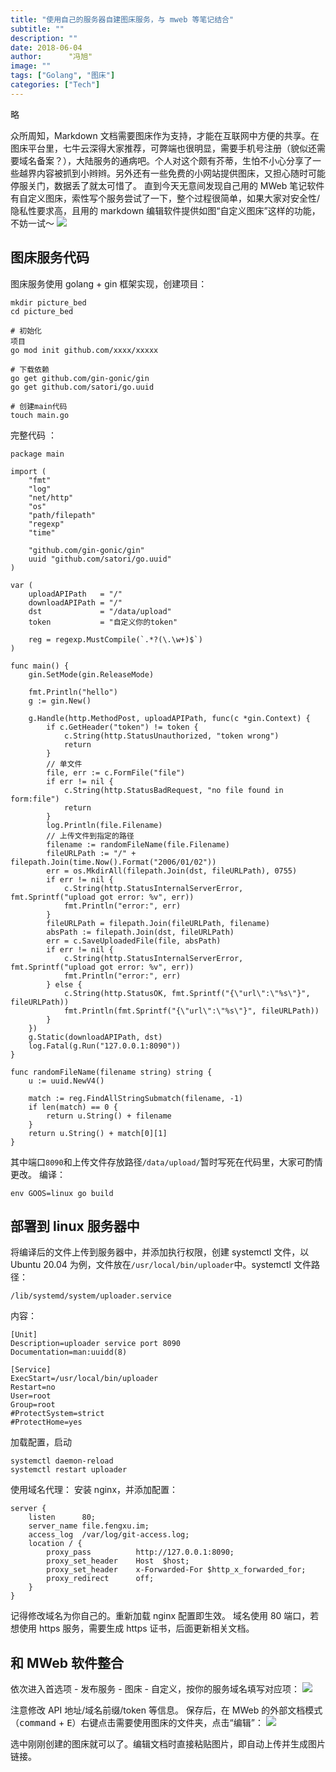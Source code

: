 ```yaml
---
title: "使用自己的服务器自建图床服务，与 mweb 等笔记结合"
subtitle: ""
description: ""
date: 2018-06-04
author:      "冯旭"
image: ""
tags: ["Golang", "图床"]
categories: ["Tech"]
---
```


略

 <!--more-->

众所周知，Markdown 文档需要图床作为支持，才能在互联网中方便的共享。在图床平台里，七牛云深得大家推荐，可弊端也很明显，需要手机号注册（貌似还需要域名备案？），大陆服务的通病吧。个人对这个颇有芥蒂，生怕不小心分享了一些越界内容被抓到小辫辫。另外还有一些免费的小网站提供图床，又担心随时可能停服关门，数据丢了就太可惜了。
直到今天无意间发现自己用的 MWeb 笔记软件有自定义图床，索性写个服务尝试了一下，整个过程很简单，如果大家对安全性/隐私性要求高，且用的 markdown 编辑软件提供如图“自定义图床”这样的功能，不妨一试～
![](/images/2021/05/15/38c0b8d1-d6af-4044-98f8-15f065702ae5.jpg)

## 图床服务代码

图床服务使用 golang + gin 框架实现，创建项目：

```
mkdir picture_bed
cd picture_bed

# 初始化
项目
go mod init github.com/xxxx/xxxxx

# 下载依赖
go get github.com/gin-gonic/gin
go get github.com/satori/go.uuid

# 创建main代码
touch main.go
```

完整代码 ：

```
package main

import (
	"fmt"
	"log"
	"net/http"
	"os"
	"path/filepath"
	"regexp"
	"time"

	"github.com/gin-gonic/gin"
	uuid "github.com/satori/go.uuid"
)

var (
	uploadAPIPath   = "/"
	downloadAPIPath = "/"
	dst             = "/data/upload"
	token           = "自定义你的token"

	reg = regexp.MustCompile(`.*?(\.\w+)$`)
)

func main() {
	gin.SetMode(gin.ReleaseMode)

	fmt.Println("hello")
	g := gin.New()

	g.Handle(http.MethodPost, uploadAPIPath, func(c *gin.Context) {
		if c.GetHeader("token") != token {
			c.String(http.StatusUnauthorized, "token wrong")
			return
		}
		// 单文件
		file, err := c.FormFile("file")
		if err != nil {
			c.String(http.StatusBadRequest, "no file found in form:file")
			return
		}
		log.Println(file.Filename)
		// 上传文件到指定的路径
		filename := randomFileName(file.Filename)
		fileURLPath := "/" + filepath.Join(time.Now().Format("2006/01/02"))
		err = os.MkdirAll(filepath.Join(dst, fileURLPath), 0755)
		if err != nil {
			c.String(http.StatusInternalServerError, fmt.Sprintf("upload got error: %v", err))
			fmt.Println("error:", err)
		}
		fileURLPath = filepath.Join(fileURLPath, filename)
		absPath := filepath.Join(dst, fileURLPath)
		err = c.SaveUploadedFile(file, absPath)
		if err != nil {
			c.String(http.StatusInternalServerError, fmt.Sprintf("upload got error: %v", err))
			fmt.Println("error:", err)
		} else {
			c.String(http.StatusOK, fmt.Sprintf("{\"url\":\"%s\"}", fileURLPath))
			fmt.Println(fmt.Sprintf("{\"url\":\"%s\"}", fileURLPath))
		}
	})
	g.Static(downloadAPIPath, dst)
	log.Fatal(g.Run("127.0.0.1:8090"))
}

func randomFileName(filename string) string {
	u := uuid.NewV4()

	match := reg.FindAllStringSubmatch(filename, -1)
	if len(match) == 0 {
		return u.String() + filename
	}
	return u.String() + match[0][1]
}
```

其中端口`8090`和上传文件存放路径`/data/upload/`暂时写死在代码里，大家可酌情更改。
编译：

```
env GOOS=linux go build
```

## 部署到 linux 服务器中

将编译后的文件上传到服务器中，并添加执行权限，创建 systemctl 文件，以 Ubuntu 20.04 为例，文件放在`/usr/local/bin/uploader`中。systemctl 文件路径：

```
/lib/systemd/system/uploader.service
```

内容：

```
[Unit]
Description=uploader service port 8090
Documentation=man:uuidd(8)

[Service]
ExecStart=/usr/local/bin/uploader
Restart=no
User=root
Group=root
#ProtectSystem=strict
#ProtectHome=yes
```

加载配置，启动

```
systemctl daemon-reload
systemctl restart uploader
```

使用域名代理：
安装 nginx，并添加配置：

```
server {
    listen      80;
    server_name file.fengxu.im;
    access_log  /var/log/git-access.log;
    location / {
        proxy_pass          http://127.0.0.1:8090;
        proxy_set_header    Host  $host;
        proxy_set_header    x-Forwarded-For $http_x_forwarded_for;
        proxy_redirect      off;
    }
}
```

记得修改域名为你自己的。重新加载 nginx 配置即生效。
域名使用 80 端口，若想使用 https 服务，需要生成 https 证书，后面更新相关文档。

## 和 MWeb 软件整合

依次进入首选项 - 发布服务 - 图床 - 自定义，按你的服务域名填写对应项：
![](/images/2021/05/15/a6a9d0ba-518e-472e-adf1-efec18e50505.jpg)

注意修改 API 地址/域名前缀/token 等信息。
保存后，在 MWeb 的外部文档模式（<kbd>command</kbd> + <kbd>E</kbd>）右键点击需要使用图床的文件夹，点击“编辑”：
![](/images/2021/05/15/7b3b419b-df78-449a-b5ae-0616abd4d3c5.jpg)

选中刚刚创建的图床就可以了。编辑文档时直接粘贴图片，即自动上传并生成图片链接。
